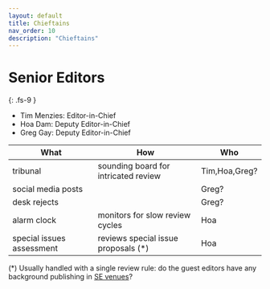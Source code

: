 ```yaml
---
layout: default
title: Chieftains
nav_order: 10
description: "Chieftains"
---
```


# Senior Editors
{: .fs-9 }

- Tim Menzies: Editor-in-Chief
- Hoa Dam: Deputy Editor-in-Chief
- Greg Gay:  Deputy Editor-in-Chief

| What              | How                                | Who    |
|-------------------|--------------------------------------|-------|
| tribunal          | sounding board for intricated review |  Tim,Hoa,Greg?     |
|social media posts |                                      |  Greg?     |
| desk rejects      |                                      |  Greg?      |
| alarm clock       | monitors for slow review cycles      |  Hoa     |
| special issues assessment | reviews special issue proposals (*) |  Hoa   |


(*) Usually handled with a single review rule: do the guest editors have any background publishing in [SE venues](https://scholar.google.com/citations?view_op=top_venues&hl=en&vq=eng_softwaresystems)?

 



